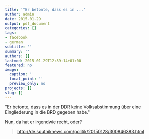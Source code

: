 ```yaml
---
title: '"Er betonte, dass es in ...'
author: admin
date: 2015-01-29
output: pdf_document
categories: []
tags:
- facebook
- german
subtitle: ''
summary: ''
authors: []
lastmod: 2015-01-29T12:39:14+01:00
featured: no
image:
  caption: ''
  focal_point: ''
  preview_only: no
projects: []
slug: []
---
```

"Er betonte, dass es in der DDR keine Volksabstimmung über eine Eingliederung in die BRD gegeben habe."

Nun, da hat er irgendwie recht, oder?
> http://de.sputniknews.com/politik/20150128/300846383.html

